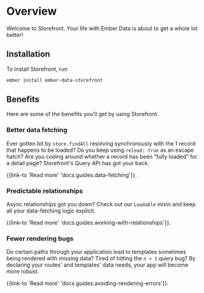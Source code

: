 # Overview

Welcome to Storefront. Your life with Ember Data is about to get a whole lot better!

## Installation

To install Storefront, run

```sh
ember install ember-data-storefront
```

## Benefits

Here are some of the benefits you'll get by using Storefront.

### Better data fetching

Ever gotten bit by `store.findAll` resolving synchronously with the 1 record that happens to be loaded? Do you keep using `reload: true` as an escape hatch? Are you coding around whether a record has been "fully loaded" for a detail page? Storefront's Query API has got your back.

{{link-to 'Read more' 'docs.guides.data-fetching'}}.

### Predictable relationships

Async relationships got you down? Check out our `Loadable` mixin and keep all your data-fetching logic explicit.

{{link-to 'Read more' 'docs.guides.working-with-relationships'}}.

### Fewer rendering bugs

Do certain paths through your application lead to templates sometimes being rendered with missing data? Tired of hitting the `n + 1` query bug? By declaring your routes' and templates' data needs, your app will become more robust.

{{link-to 'Read more' 'docs.guides.avoiding-rendering-errors'}}.
